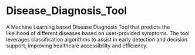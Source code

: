 # Disease_Diagnosis_Tool
A Machine Learning based Disease Diagnosis Tool that predicts the likelihood of different diseases based on user-provided symptoms. The tool leverages classification algorithms to assist in early detection and decision support, improving healthcare accessibility and efficiency.
